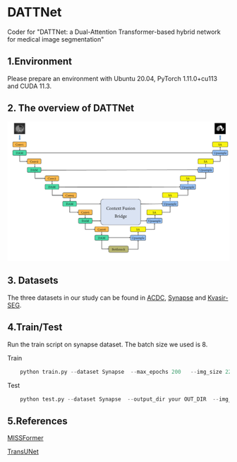 # DATTNet<br />


Coder for "DATTNet: a Dual-Attention Transformer-based hybrid network for medical image segmentation"<br />


## 1.Environment<br />
Please prepare an environment with Ubuntu 20.04, PyTorch 1.11.0+cu113 and CUDA 11.3.<br />


## 2. The overview of DATTNet<br />
![image](https://github.com/MhZhang123/DATTNet/blob/main/figure/Fig1.png)

## 3. Datasets
The three datasets in our study can be found in [ACDC](https://ieee-dataport.org/documents/automatic-cardiac-diagnosis-challenge), [Synapse](https://www.synapse.org/#!Synapse:syn3193805/wiki/217789) and [Kvasir-SEG](https://datasets.simula.no/kvasir-seg/).

## 4.Train/Test
Run the train script on synapse dataset. The batch size we used is 8.

Train
```python
    python train.py --dataset Synapse  --max_epochs 200   --img_size 224 --base_lr 0.001 --batch_size 8
```

Test
```python
    python test.py --dataset Synapse  --output_dir your OUT_DIR  --img_size 224
```

## 5.References
[MISSFormer](https://github.com/ZhifangDeng/MISSFormer)

[TransUNet](https://github.com/Beckschen/TransUNet)


